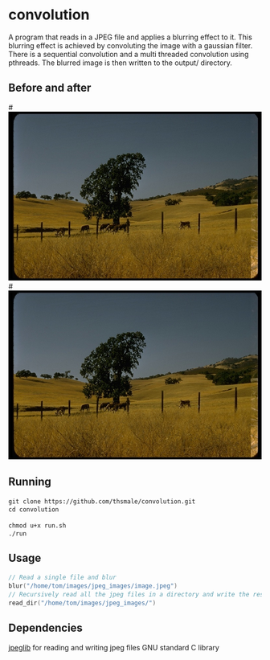 # convolution

A program that reads in a JPEG file and applies a blurring effect to it. 
This blurring effect is achieved by convoluting the image with a gaussian filter. 
There is a sequential convolution and a multi threaded convolution using pthreads. 
The blurred image is then written to the output/ directory. 

## Before and after
#![original oak tree image](og_oak.jpeg)
#![the image after the convolution](oak_blur.jpeg)

## Running
```
git clone https://github.com/thsmale/convolution.git
cd convolution

chmod u+x run.sh
./run
```

## Usage
```c
// Read a single file and blur
blur("/home/tom/images/jpeg_images/image.jpeg")
// Recursively read all the jpeg files in a directory and write the results to convolution/output
read_dir("/home/tom/images/jpeg_images/")
```

## Dependencies
[jpeglib]('https://libjpeg.sourceforge.net') for reading and writing jpeg files
GNU standard C library
